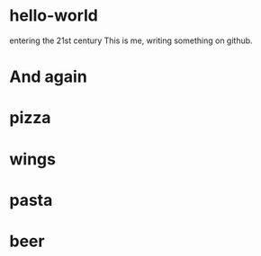 hello-world
===========

entering the 21st century
This is me, writing something on github.

And again
=========
# pizza
# wings
# pasta
# beer
